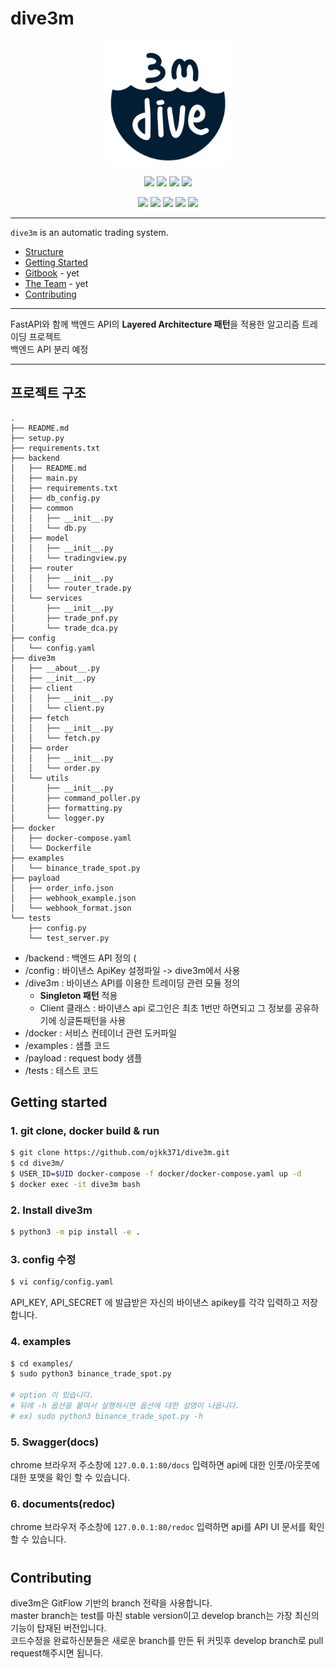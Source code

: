 # dive3m
<p align="center">
    <img src="./assets/logo.png", height="200x">
</p>  

<p align="center">
  <img src="https://img.shields.io/badge/python-3.9.x-blue?style=flat-square">
  <img src="https://img.shields.io/badge/fastapi-0.78.0-green?style=flat-square">
  <img src="https://img.shields.io/badge/ccxt-1.84.27-green?style=flat-square">
  <a href="https://github.com/ccxt/ccxt/wiki/Exchange-Markets">
      <img src="https://img.shields.io/badge/exchanges-115-green?style=flat-square">
  </a>
</p>  

<p align="center">
  <img src="https://img.shields.io/badge/FastAPI-009688?style=flat-square&logo=FastAPI&logoColor=white">
  <img src="https://img.shields.io/badge/Python-3776AB?style=flat-square&logo=Python&logoColor=white">
  <img src="https://img.shields.io/badge/MongoDB-47A248?style=flat-square&logo=MongoDB&logoColor=white">
  <img src="https://img.shields.io/badge/Git-F05032?style=flat-square&logo=Git&logoColor=white">
  <img src="https://img.shields.io/badge/GitBook-3884FF?style=flat-square&logo=GitBook&logoColor=white">
</p>

----

`dive3m` is an automatic trading system.  

<!-- toc -->
- [Structure](#프로젝트-구조)
- [Getting Started](#getting-started)
- [Gitbook](#gitbook) - yet
- [The Team](#the-team) - yet
- [Contributing](#contributing)
<!-- tocstop -->

----

FastAPI와 함께 백엔드 API의 **Layered Architecture 패턴**을 적용한 알고리즘 트레이딩 프로젝트  
백엔드 API 분리 예정  

----

## 프로젝트 구조
```
.
├── README.md
├── setup.py
├── requirements.txt
├── backend
│   ├── README.md
│   ├── main.py
│   ├── requirements.txt
│   ├── db_config.py
│   ├── common
│   │   ├── __init__.py
│   │   └── db.py
│   ├── model
│   │   ├── __init__.py
│   │   └── tradingview.py
│   ├── router
│   │   ├── __init__.py
│   │   └── router_trade.py
│   └── services
│       ├── __init__.py
│       ├── trade_pnf.py
│       └── trade_dca.py
├── config
│   └── config.yaml
├── dive3m
│   ├── __about__.py
│   ├── __init__.py
│   ├── client
│   │   ├── __init__.py
│   │   └── client.py
│   ├── fetch
│   │   ├── __init__.py
│   │   └── fetch.py
│   ├── order
│   │   ├── __init__.py
│   │   └── order.py
│   └── utils
│       ├── __init__.py
│       ├── command_poller.py
│       ├── formatting.py
│       └── logger.py
├── docker
│   ├── docker-compose.yaml
│   └── Dockerfile
├── examples
│   └── binance_trade_spot.py
├── payload
│   ├── order_info.json
│   ├── webhook_example.json
│   └── webhook_format.json
└── tests
    ├── config.py
    └── test_server.py
```

- /backend : 백엔드 API 정의 (
- /config : 바이낸스 ApiKey 설정파일 -> dive3m에서 사용
- /dive3m : 바이낸스 API를 이용한 트레이딩 관련 모듈 정의
  - **Singleton 패턴** 적용
  - Client 클래스 : 바이낸스 api 로그인은 최초 1번만 하면되고 그 정보를 공유하기에 싱글톤패턴을 사용
- /docker : 서비스 컨테이너 관련 도커파일
- /examples : 샘플 코드
- /payload : request body 샘플
- /tests : 테스트 코드


## Getting started
### 1. git clone, docker build & run
```bash
$ git clone https://github.com/ojkk371/dive3m.git
$ cd dive3m/
$ USER_ID=$UID docker-compose -f docker/docker-compose.yaml up -d
$ docker exec -it dive3m bash
```

### 2. Install dive3m
```bash
$ python3 -m pip install -e .
```

### 3. config 수정
```bash
$ vi config/config.yaml
```  
API_KEY, API_SECRET 에 발급받은 자신의 바이낸스 apikey를 각각 입력하고 저장합니다.  


### 4. examples
```bash
$ cd examples/
$ sudo python3 binance_trade_spot.py

# option 이 있습니다.
# 뒤에 -h 옵션을 붙여서 실행하시면 옵션에 대한 설명이 나옵니다.
# ex) sudo python3 binance_trade_spot.py -h
```

### 5. Swagger(docs)  
chrome 브라우저 주소창에 `127.0.0.1:80/docs` 입력하면 api에 대한 인풋/아웃풋에 대한 포맷을 확인 할 수 있습니다.   


### 6. documents(redoc)
chrome 브라우저 주소창에 `127.0.0.1:80/redoc` 입력하면 api를 API UI 문서를 확인할 수 있습니다.  

#
## Contributing
dive3m은 GitFlow 기반의 branch 전략을 사용합니다.  
master branch는 test를 마친 stable version이고 develop branch는 가장 최신의 기능이 탑재된 버전입니다.  
코드수정을 완료하신분들은 새로운 branch를 만든 뒤 커밋후 develop branch로 pull request해주시면 됩니다.  

